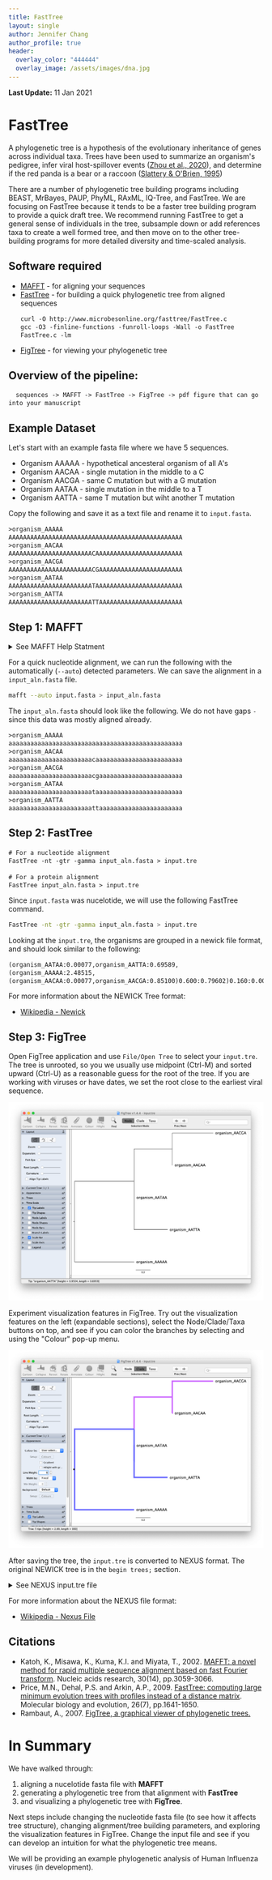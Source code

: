 ```yaml
---
title: FastTree
layout: single
author: Jennifer Chang
author_profile: true
header:
  overlay_color: "444444"
  overlay_image: /assets/images/dna.jpg
---
```


**Last Update:** 11 Jan 2021

# FastTree

A phylogenetic tree is a hypothesis of the evolutionary inheritance of genes across individual taxa. Trees have been used to summarize an organism's pedigree, infer viral host-spillover events ([Zhou et al., 2020](https://pubmed.ncbi.nlm.nih.gov/32015507/)), and determine if the red panda is a bear or a raccoon ([Slattery & O'Brien, 1995](https://pubmed.ncbi.nlm.nih.gov/8568209/))

There are a number of phylogenetic tree building programs including BEAST, MrBayes, PAUP, PhyML, RAxML, IQ-Tree, and FastTree. We are focusing on FastTree because it tends to be a faster tree building program to provide a quick draft tree. We recommend running FastTree to get a general sense of individuals in the tree, subsample down or add references taxa to create a well formed tree, and then move on to the other tree-building programs for more detailed diversity and time-scaled analysis.




## Software required

* [MAFFT](https://mafft.cbrc.jp/alignment/software/) - for aligning your sequences
* [FastTree](http://tree.bio.ed.ac.uk/software/figtree/) - for building a quick phylogenetic tree from aligned sequences
  ```
  curl -O http://www.microbesonline.org/fasttree/FastTree.c
  gcc -O3 -finline-functions -funroll-loops -Wall -o FastTree FastTree.c -lm
  ```
* [FigTree](http://tree.bio.ed.ac.uk/software/figtree/) - for viewing your phylogenetic tree

## Overview of the pipeline:

```
  sequences -> MAFFT -> FastTree -> FigTree -> pdf figure that can go into your manuscript
```

## Example Dataset

Let's start with an example fasta file where we have 5 sequences. 

* Organism AAAAA - hypothetical ancesteral organism of all A's
* Organism AACAA - single mutation in the middle to a C
* Organism AACGA - same C mutation but with a G mutation
* Organism AATAA - single mutation in the middle to a T
* Organism AATTA - same T mutation but wiht another T mutation

Copy the following and save it as a text file and rename it to `input.fasta`.

``` text
>organism_AAAAA
AAAAAAAAAAAAAAAAAAAAAAAAAAAAAAAAAAAAAAAAAAAAAAAA
>organism_AACAA
AAAAAAAAAAAAAAAAAAAAAAACAAAAAAAAAAAAAAAAAAAAAAAA
>organism_AACGA
AAAAAAAAAAAAAAAAAAAAAAACGAAAAAAAAAAAAAAAAAAAAAAA
>organism_AATAA
AAAAAAAAAAAAAAAAAAAAAAATAAAAAAAAAAAAAAAAAAAAAAAA
>organism_AATTA
AAAAAAAAAAAAAAAAAAAAAAATTAAAAAAAAAAAAAAAAAAAAAAA
```

## Step 1: MAFFT

<details><summary>See MAFFT Help Statment</summary>

<code>

``` bash
mafft --help
------------------------------------------------------------------------------
  MAFFT v7.453 (2019/Nov/8)
  https://mafft.cbrc.jp/alignment/software/
  MBE 30:772-780 (2013), NAR 30:3059-3066 (2002)
------------------------------------------------------------------------------
High speed:
  % mafft in > out
  % mafft --retree 1 in > out (fast)

High accuracy (for <~200 sequences x <~2,000 aa/nt):
  % mafft --maxiterate 1000 --localpair  in > out (% linsi in > out is also ok)
  % mafft --maxiterate 1000 --genafpair  in > out (% einsi in > out)
  % mafft --maxiterate 1000 --globalpair in > out (% ginsi in > out)

If unsure which option to use:
  % mafft --auto in > out

--op # :         Gap opening penalty, default: 1.53
--ep # :         Offset (works like gap extension penalty), default: 0.0
--maxiterate # : Maximum number of iterative refinement, default: 0
--clustalout :   Output: clustal format, default: fasta
--reorder :      Outorder: aligned, default: input order
--quiet :        Do not report progress
--thread # :     Number of threads (if unsure, --thread -1)
--dash :         Add structural information (Rozewicki et al, submitted)
```

</code>

</details>

For a quick nucleotide alignment, we can run the following with the automatically (`--auto`) detected parameters. We can save the alignment in a `input_aln.fasta` file. 

``` bash
mafft --auto input.fasta > input_aln.fasta
```

The `input_aln.fasta` should look like the following. We do not have gaps `-` since this data was mostly aligned already.

``` text
>organism_AAAAA
aaaaaaaaaaaaaaaaaaaaaaaaaaaaaaaaaaaaaaaaaaaaaaaa
>organism_AACAA
aaaaaaaaaaaaaaaaaaaaaaacaaaaaaaaaaaaaaaaaaaaaaaa
>organism_AACGA
aaaaaaaaaaaaaaaaaaaaaaacgaaaaaaaaaaaaaaaaaaaaaaa
>organism_AATAA
aaaaaaaaaaaaaaaaaaaaaaataaaaaaaaaaaaaaaaaaaaaaaa
>organism_AATTA
aaaaaaaaaaaaaaaaaaaaaaattaaaaaaaaaaaaaaaaaaaaaaa
```

## Step 2: FastTree

```
# For a nucleotide alignment
FastTree -nt -gtr -gamma input_aln.fasta > input.tre

# For a protein alignment
FastTree input_aln.fasta > input.tre
```

Since `input.fasta` was nucelotide, we will use the following FastTree command.

``` bash
FastTree -nt -gtr -gamma input_aln.fasta > input.tre
```

Looking at the `input.tre`, the organisms are grouped in a newick file format, and should look similar to the following:

``` text
(organism_AATAA:0.00077,organism_AATTA:0.69589,(organism_AAAAA:2.48515,(organism_AACAA:0.00077,organism_AACGA:0.85100)0.600:0.79602)0.160:0.00077);
```

For more information about the NEWICK Tree format:

* [Wikipedia - Newick](https://en.wikipedia.org/wiki/Newick_format)

## Step 3: FigTree

Open FigTree application and use `File/Open Tree` to select your `input.tre`. The tree is unrooted, so you we usually use midpoint (Ctrl-M) and sorted upward (Ctrl-U) as a reasonable guess for the root of the tree. If you are working with viruses or have dates, we set the root close to the earliest viral sequence.

![Basic Tree](assets/FigTree_01.png)

Experiment visualization features in FigTree. Try out the visualization features on the left (expandable sections), select the Node/Clade/Taxa buttons on top, and see if you can color the branches by selecting and using the "Colour" pop-up menu.

![Annotated Tree](assets/FigTree_02.png)

After saving the tree, the `input.tre` is converted to NEXUS format. The original NEWICK tree is in the `begin trees;` section.

<details><summary>See NEXUS input.tre file</summary>

``` text

#NEXUS
begin taxa;
	dimensions ntax=5;
	taxlabels
	organism_AAAAA
	organism_AACAA
	organism_AACGA
	organism_AATAA
	organism_AATTA
;
end;

begin trees;
	tree tree_1 = [&R] (organism_AATAA[&!color=#6666ff]:7.7E-4,organism_AATTA[&!color=#6666ff]:0.69589,(organism_AAAAA[&!color=#6666ff]:2.48515,(organism_AACAA[&!color=#cc66ff]:7.7E-4,organism_AACGA[&!color=#cc66ff]:0.851)[&label=0.6,!rotate=true,!color=#cc66ff]:0.79602)[&label=0.16,!color=#6666ff]:7.7E-4);
end;

begin figtree;
	set appearance.backgroundColorAttribute="Default";
	set appearance.backgroundColour=#ffffff;
	set appearance.branchColorAttribute="User selection";
	set appearance.branchColorGradient=false;
	set appearance.branchLineWidth=6.0;
	set appearance.branchMinLineWidth=0.0;
	set appearance.branchWidthAttribute="Fixed";
	set appearance.foregroundColour=#000000;
	set appearance.hilightingGradient=false;
	set appearance.selectionColour=#2d3680;
	set branchLabels.colorAttribute="User selection";
	set branchLabels.displayAttribute="Branch times";
	set branchLabels.fontName="sansserif";
	set branchLabels.fontSize=8;
	set branchLabels.fontStyle=0;
	set branchLabels.isShown=false;
	set branchLabels.significantDigits=4;
	set layout.expansion=0;
	set layout.layoutType="RECTILINEAR";
	set layout.zoom=0;
	set legend.attribute="label";
	set legend.fontSize=10.0;
	set legend.isShown=false;
	set legend.significantDigits=4;
	set nodeBars.barWidth=4.0;
	set nodeBars.displayAttribute=null;
	set nodeBars.isShown=false;
	set nodeLabels.colorAttribute="User selection";
	set nodeLabels.displayAttribute="Node ages";
	set nodeLabels.fontName="sansserif";
	set nodeLabels.fontSize=8;
	set nodeLabels.fontStyle=0;
	set nodeLabels.isShown=false;
	set nodeLabels.significantDigits=4;
	set nodeShapeExternal.colourAttribute="User selection";
	set nodeShapeExternal.isShown=false;
	set nodeShapeExternal.minSize=10.0;
	set nodeShapeExternal.scaleType=Width;
	set nodeShapeExternal.shapeType=Circle;
	set nodeShapeExternal.size=4.0;
	set nodeShapeExternal.sizeAttribute="Fixed";
	set nodeShapeInternal.colourAttribute="User selection";
	set nodeShapeInternal.isShown=false;
	set nodeShapeInternal.minSize=10.0;
	set nodeShapeInternal.scaleType=Width;
	set nodeShapeInternal.shapeType=Circle;
	set nodeShapeInternal.size=4.0;
	set nodeShapeInternal.sizeAttribute="Fixed";
	set polarLayout.alignTipLabels=false;
	set polarLayout.angularRange=0;
	set polarLayout.rootAngle=0;
	set polarLayout.rootLength=100;
	set polarLayout.showRoot=true;
	set radialLayout.spread=0.0;
	set rectilinearLayout.alignTipLabels=false;
	set rectilinearLayout.curvature=0;
	set rectilinearLayout.rootLength=100;
	set scale.offsetAge=0.0;
	set scale.rootAge=1.0;
	set scale.scaleFactor=1.0;
	set scale.scaleRoot=false;
	set scaleAxis.automaticScale=true;
	set scaleAxis.fontSize=8.0;
	set scaleAxis.isShown=false;
	set scaleAxis.lineWidth=1.0;
	set scaleAxis.majorTicks=1.0;
	set scaleAxis.minorTicks=0.5;
	set scaleAxis.origin=0.0;
	set scaleAxis.reverseAxis=false;
	set scaleAxis.showGrid=true;
	set scaleBar.automaticScale=true;
	set scaleBar.fontSize=10.0;
	set scaleBar.isShown=true;
	set scaleBar.lineWidth=1.0;
	set scaleBar.scaleRange=0.0;
	set tipLabels.colorAttribute="User selection";
	set tipLabels.displayAttribute="Names";
	set tipLabels.fontName="sansserif";
	set tipLabels.fontSize=16;
	set tipLabels.fontStyle=0;
	set tipLabels.isShown=true;
	set tipLabels.significantDigits=4;
	set trees.order=true;
	set trees.orderType="increasing";
	set trees.rooting=true;
	set trees.rootingType="User Selection";
	set trees.transform=false;
	set trees.transformType="cladogram";
end;

```

</details>

For more information about the NEXUS file format:

* [Wikipedia - Nexus File](https://en.wikipedia.org/wiki/Nexus_file)

## Citations

* Katoh, K., Misawa, K., Kuma, K.I. and Miyata, T., 2002. [MAFFT: a novel method for rapid multiple sequence alignment based on fast Fourier transform](https://pubmed.ncbi.nlm.nih.gov/12136088). Nucleic acids research, 30(14), pp.3059-3066.
* Price, M.N., Dehal, P.S. and Arkin, A.P., 2009. [FastTree: computing large minimum evolution trees with profiles instead of a distance matrix](https://pubmed.ncbi.nlm.nih.gov/19377059). Molecular biology and evolution, 26(7), pp.1641-1650.
* Rambaut, A., 2007. [FigTree, a graphical viewer of phylogenetic trees.](http://tree.bio.ed.ac.uk/software/figtree/)

# In Summary

We have walked through:

1. aligning a nucelotide fasta file with **MAFFT**
2. generating a phylogenetic tree from that alignment with **FastTree** 
3. and visualizing a phylogenetic tree with **FigTree**. 

Next steps include changing the nucleotide fasta file (to see how it affects tree structure), changing alignment/tree building parameters, and exploring the visualization features in FigTree. Change the input file and see if you can develop an intuition for what the phylogenetic tree means.

We will be providing an example phylogenetic analysis of Human Influenza viruses (in development).


